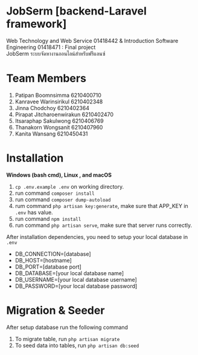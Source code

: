 # JobSerm [backend-Laravel framework]

Web Technology and Web Service 01418442 & Introduction Software Engineering 01418471 : Final project\
JobSerm ระบบจัดหางานออนไลน์สำหรับฟรีแลนซ์   

# Team Members
1. Patipan Boomnsimma 6210400710
2. Kanravee Warinsirikul 6210402348
3. Jinna Chodchoy 6210402364
4. Pirapat Jitcharoenwirakun 6210402470
5. Itsaraphap Sakulwong 6210406769
6. Thanakorn Wongsanit 6210407960
7. Kanita Wansang 6210450431

# Installation

**Windows (bash cmd), Linux , and macOS**   

 1. `cp .env.example .env` on working directory.   
 2. run command `composer install`   
 3. run command `composer dump-autoload`   
 4. rum command `php artisan key:generate`, make sure that APP_KEY in `.env` has value.   
 5. run command `npm install`   
 6. run command `php artisan serve`, make sure that server runs correctly.   
 
 After installation dependencies, you need to setup your local database in `.env`        
 - DB_CONNECTION=[database]   
 - DB_HOST=[hostname]   
 - DB_PORT=[database port]   
 - DB_DATABASE=[your local database name]   
 - DB_USERNAME=[your local database username]   
 - DB_PASSWORD=[your local database password]   
 
# Migration & Seeder

After setup database run the following command   

 1. To migrate table, run `php artisan migrate`    
 2. To seed data into tables, run `php artisan db:seed`   
